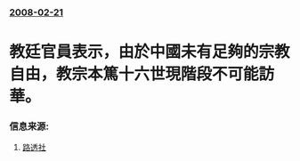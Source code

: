 ### [2008-02-21](/news/2008/02/21/index.md)

##### 
# 教廷官員表示，由於中國未有足夠的宗教自由，教宗本篤十六世現階段不可能訪華。




### 信息来源:

1. [路透社](http://www.reuters.com/article/topNews/idUSL2014161220080220)
